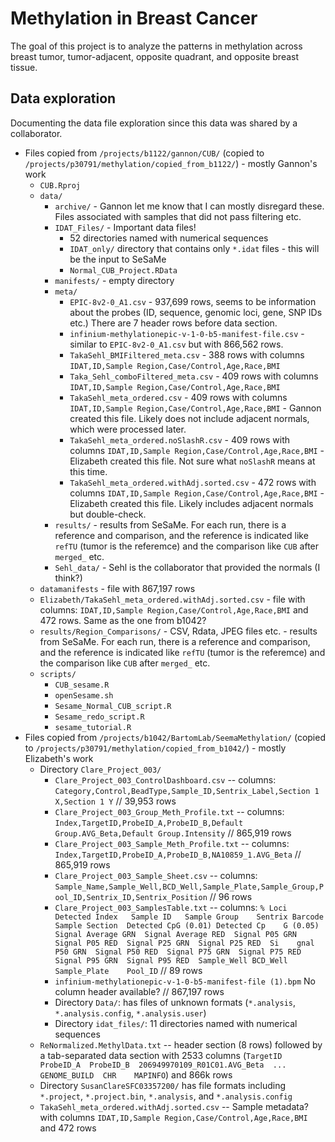 # Methylation in Breast Cancer 

The goal of this project is to analyze the patterns in methylation across breast tumor, tumor-adjacent, opposite quadrant, and opposite breast tissue.

## Data exploration

Documenting the data file exploration since this data was shared by a collaborator.

* Files copied from `/projects/b1122/gannon/CUB/` (copied to `/projects/p30791/methylation/copied_from_b1122/`) - mostly Gannon's work
  * `CUB.Rproj`
  * `data/`
    * `archive/` - Gannon let me know that I can mostly disregard these. Files associated with samples that did not pass filtering etc.
    * `IDAT_Files/` - Important data files!
      * 52 directories named with numerical sequences
      * `IDAT_only/` directory that contains only `*.idat` files - this will be the input to SeSaMe
      * `Normal_CUB_Project.RData`
    * `manifests/` - empty directory 
    * `meta/`
      * `EPIC-8v2-0_A1.csv` - 937,699 rows, seems to be information about the probes (ID, sequence, genomic loci, gene, SNP IDs etc.) There are 7 header rows before data section.
      * `infinium-methylationepic-v-1-0-b5-manifest-file.csv` - similar to `EPIC-8v2-0_A1.csv` but with 866,562 rows.
      * `TakaSehl_BMIFiltered_meta.csv` - 388 rows with columns `IDAT,ID,Sample Region,Case/Control,Age,Race,BMI`
      * `Taka_Sehl_comboFiltered_meta.csv` - 409 rows with columns `IDAT,ID,Sample Region,Case/Control,Age,Race,BMI`
      * `TakaSehl_meta_ordered.csv` - 409 rows with columns `IDAT,ID,Sample Region,Case/Control,Age,Race,BMI` - Gannon created this file. Likely does not include adjacent normals, which were processed later.
      * `TakaSehl_meta_ordered.noSlashR.csv` - 409 rows with columns `IDAT,ID,Sample Region,Case/Control,Age,Race,BMI` - Elizabeth created this file. Not sure what `noSlashR` means at this time.
      * `TakaSehl_meta_ordered.withAdj.sorted.csv` - 472 rows with columns `IDAT,ID,Sample Region,Case/Control,Age,Race,BMI` - Elizabeth created this file. Likely includes adjacent normals but double-check.
    * `results/` - results from SeSaMe. For each run, there is a reference and comparison, and the reference is indicated like `refTU` (tumor is the referemce) and the comparison like `CUB` after `merged_` etc.
    * `Sehl_data/` - Sehl is the collaborator that provided the normals (I think?)
  * `datamanifests` - file with 867,197 rows
  * `Elizabeth/TakaSehl_meta_ordered.withAdj.sorted.csv` - file with columns: `IDAT,ID,Sample Region,Case/Control,Age,Race,BMI` and 472 rows. Same as the one from b1042?
  * `results/Region_Comparisons/` - CSV, Rdata, JPEG files etc. - results from SeSaMe. For each run, there is a reference and comparison, and the reference is indicated like `refTU` (tumor is the referemce) and the comparison like `CUB` after `merged_` etc.
  * `scripts/`
    * `CUB_sesame.R`
    * `openSesame.sh`
    * `Sesame_Normal_CUB_script.R`
    * `Sesame_redo_script.R`
    * `sesame_tutorial.R`
* Files copied from `/projects/b1042/BartomLab/SeemaMethylation/` (copied to `/projects/p30791/methylation/copied_from_b1042/`) - mostly Elizabeth's work
  * Directory `Clare_Project_003/`
    * `Clare_Project_003_ControlDashboard.csv` -- columns: `Category,Control,BeadType,Sample_ID,Sentrix_Label,Section 1 X,Section 1 Y` // 39,953 rows 
    * `Clare_Project_003_Group_Meth_Profile.txt` -- columns: `Index,TargetID,ProbeID_A,ProbeID_B,Default Group.AVG_Beta,Default Group.Intensity` // 865,919 rows 
    * `Clare_Project_003_Sample_Meth_Profile.txt` -- columns: `Index,TargetID,ProbeID_A,ProbeID_B,NA10859_1.AVG_Beta` // 865,919 rows
    * `Clare_Project_003_Sample_Sheet.csv` -- columns: `Sample_Name,Sample_Well,BCD_Well,Sample_Plate,Sample_Group,Pool_ID,Sentrix_ID,Sentrix_Position` // 96 rows
    * `Clare_Project_003_SamplesTable.txt` -- columns: `% Loci Detected Index   Sample ID   Sample Group    Sentrix Barcode Sample Section  Detected CpG (0.01) Detected Cp    G (0.05) Signal Average GRN  Signal Average RED  Signal P05 GRN  Signal P05 RED  Signal P25 GRN  Signal P25 RED  Si    gnal P50 GRN  Signal P50 RED  Signal P75 GRN  Signal P75 RED  Signal P95 GRN  Signal P95 RED  Sample_Well BCD_Well        Sample_Plate    Pool_ID` // 89 rows
    * `infinium-methylationepic-v-1-0-b5-manifest-file (1).bpm` No column header available? // 867,197 rows
    * Directory `Data/`: has files of unknown formats (`*.analysis`, `*.analysis.config`, `*.analysis.user`)
    * Directory `idat_files/`: 11 directories named with numerical sequences
  * `ReNormalized.MethylData.txt` -- header section (8 rows) followed by a tab-separated data section with 2533 columns (`TargetID  ProbeID_A  ProbeID_B  206949970109_R01C01.AVG_Beta  ...  GENOME_BUILD  CHR    MAPINFO`) and 866k rows
  * Directory `SusanClareSFC03357200/` has file formats including `*.project`, `*.project.bin`, `*.analysis`, and `*.analysis.config`
  * `TakaSehl_meta_ordered.withAdj.sorted.csv` -- Sample metadata? with columns `IDAT,ID,Sample Region,Case/Control,Age,Race,BMI` and 472 rows


